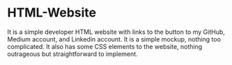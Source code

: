 # HTML-Website
It is a simple developer HTML website with links to the button to my GitHub, Medium account, and Linkedin account. It is a simple mockup, nothing too complicated. It also has some CSS elements to the website, nothing outrageous but straightforward to implement.
